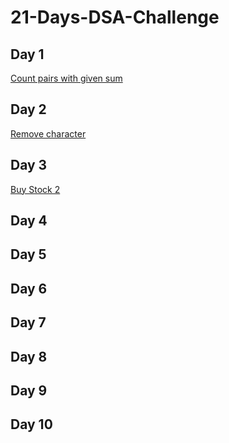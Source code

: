 # 21-Days-DSA-Challenge

## Day 1
[Count pairs with given sum](https://bit.ly/47bCCoF)

## Day 2
[Remove character](https://bit.ly/3Tsqahn)

## Day 3
[Buy Stock 2](https://bit.ly/48uaNZM)

## Day 4
[]()

## Day 5
[]()

## Day 6
[]()

## Day 7
[]()

## Day 8
[]()

## Day 9
[]()

## Day 10
[]()
